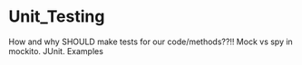 # Unit_Testing
How and why SHOULD make tests for our code/methods??!! Mock vs spy in mockito. JUnit. Examples
